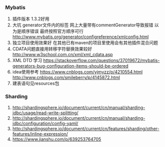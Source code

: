 ### Mybatis
1. 插件版本 1.3.2好用
2. 大坑 generator文件内的标签 网上大量带有commentGenerator导致报错 以为是顺序错误 最终按照官方顺序可行 http://www.mybatis.org/generator/configreference/xmlconfig.html
3. 独立项目使用效果好 在其他已有maven的项目里使用会有其他插件混合问题
4. CDATA问题直接用转移字符替换效果较好 http://www.w3school.com.cn/xml/xml_cdata.asp
5. XML DTD 学习 https://stackoverflow.com/questions/37019672/mybatis-generators-bug-configuration-items-should-be-ordered
6. idea使用参考 https://www.cnblogs.com/yjmyzz/p/4210554.html http://www.cnblogs.com/smileberry/p/4145872.html
7. 建表语句见resources包

### Sharding
1. http://shardingsphere.io/document/current/cn/manual/sharding-jdbc/usage/read-write-splitting/
2. http://shardingsphere.io/document/current/cn/manual/sharding-jdbc/configuration/config-yaml/
3. http://shardingsphere.io/document/current/cn/features/sharding/other-features/inline-expression/
4. https://www.jianshu.com/p/639253764705
